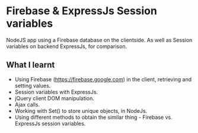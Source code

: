 # Firebase & ExpressJs Session variables
NodeJS app using a Firebase database on the clientside. As well as Session variables on backend ExpressJs, for comparison.

## What I learnt
* Using Firebase (https://firebase.google.com) in the client, retrieving and setting values.  
* Session variables with ExpressJs.  
* jQuery client DOM manipulation.  
* Ajax calls.  
* Working with Set() to store unique objects, in NodeJs.
* Using different methods to obtain the similar thing - Firebase vs. ExpressJs session variables.  